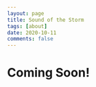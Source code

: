 ```yaml
---
layout: page
title: Sound of the Storm
tags: [about]
date: 2020-10-11
comments: false
---
```

    
# Coming Soon!